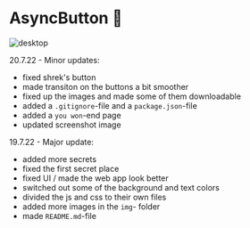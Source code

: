 # AsyncButton 🍪

![desktop](screenshots/dekstop.png)

20.7.22 - Minor updates:
- fixed shrek's button
- made transiton on the buttons a bit smoother
- fixed up the images and made some of them downloadable
- added a `.gitignore`-file and a `package.json`-file
- added a `you won`-end page
- updated screenshot image

19.7.22 - Major update:
- added more secrets
- fixed the first secret place
- fixed UI / made the web app look better
- switched out some of the background and text colors
- divided the js and css to their own files
- added more images in the `img`- folder
- made `README.md`-file
